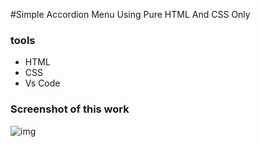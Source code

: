 #Simple Accordion Menu Using Pure HTML And CSS Only

### tools

 - HTML
 - CSS
 - Vs Code

### Screenshot of this work
![img](https://user-images.githubusercontent.com/82101597/131226546-9c7a6449-e67b-47ef-9019-28d50b26ae7a.png)



